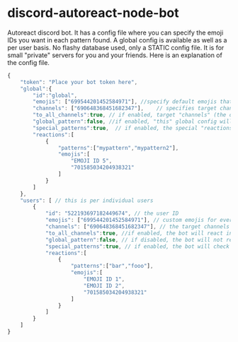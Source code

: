 # discord-autoreact-node-bot
 Autoreact discord bot. It has a config file where you can specify the emoji IDs you want in each pattern found. A global config is available as well as a per user basis.
 No flashy database used, only a STATIC config file. It is for small "private" servers for you and your friends. 
 Here is an explanation of the config file.
```javascript
{
    "token": "Place your bot token here",
    "global":{
        "id":"global",
        "emojis": ["699544201452584971"], //specify default emojis that the bot will react with
        "channels": ["690648368451682347"],    // specifies target channels
        "to_all_channels":true, // if enabled, target "channels" (the option above) will be ignored
        "global_pattern":false, //if enabled, "this" global config will be enabled
        "special_patterns":true,  // if enabled, the special "reactions" (below) based on a pattern will be enabled
        "reactions":[
            {
                "patterns":["mypattern","mypattern2"],
                "emojis":[
                    "EMOJI ID 5",
                    "701585034204938321"
                ]
            }
        ]
    },
	"users": [ // this is per individual users
		{
			"id": "522193697182449674", // the user ID
			"emojis": ["699544201452584971"], // custom emojis for every message of this user
            "channels": ["690648368451682347"], // the target channels for the reactions
            "to_all_channels":true, //if enabled, the bot will react in all channels
            "global_pattern":false, // if disabled, the bot will not react to this user with the "global config" above
            "special_patterns":true, // if enabled, the bot will check for special patterns (described in "reactions" object below) 
            "reactions":[
                {
                    "patterns":["bar","fooo"],
                    "emojis":[
                        "EMOJI ID 1",
                        "EMOJI ID 2",
                        "701585034204938321"
                    ]
                }
            ]
        }
    ]
}

```
